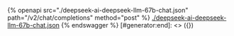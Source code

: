 [#generator:start]: <> ({ "template": "openapi" })
{% openapi src="./deepseek-ai-deepseek-llm-67b-chat.json" path="/v2/chat/completions" method="post" %}
[./deepseek-ai-deepseek-llm-67b-chat.json](./deepseek-ai-deepseek-llm-67b-chat.json)
{% endswagger %}
[#generator:end]: <> ({})